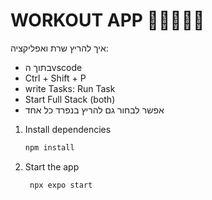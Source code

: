 # WORKOUT APP 🏋🏽🔥💪🏼

איך להריץ שרת ואפליקציה:
 - בתוך הvscode
 - Ctrl + Shift + P
 - write Tasks: Run Task
 - Start Full Stack (both)
 - אפשר לבחור גם להריץ בנפרד כל אחד

1. Install dependencies

   ```bash
   npm install
   ```

2. Start the app

   ```bash
    npx expo start
   ```